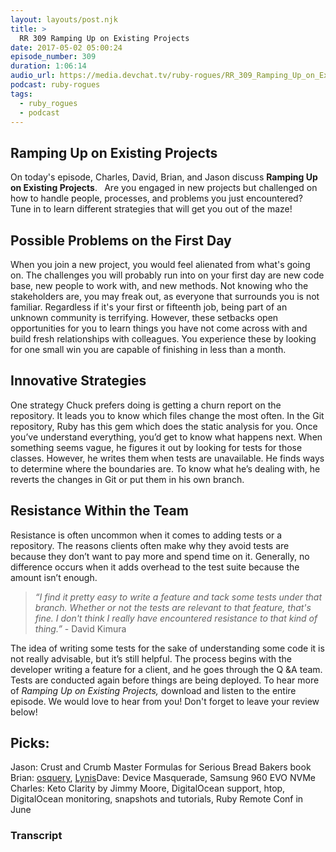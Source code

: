 ```yaml
---
layout: layouts/post.njk
title: >
  RR 309 Ramping Up on Existing Projects
date: 2017-05-02 05:00:24
episode_number: 309
duration: 1:06:14
audio_url: https://media.devchat.tv/ruby-rogues/RR_309_Ramping_Up_on_Existing_Projects.mp3
podcast: ruby-rogues
tags:
  - ruby_rogues
  - podcast
---
```


## Ramping Up on Existing Projects

On today's episode, Charles, David, Brian, and Jason discuss **Ramping Up on Existing Projects**. **&nbsp;** Are you engaged in new projects but challenged on how to&nbsp;handle people, processes, and problems you just encountered? Tune in to learn different strategies&nbsp;that will get you out of the maze!

## Possible Problems on the First Day

When you join a new project, you would feel alienated from what's going on. The challenges you will probably run into on your first day are new code base, new people to work with, and new methods. Not knowing who the stakeholders are, you may freak out, as everyone that surrounds you is not familiar. Regardless if it's your first or fifteenth job,&nbsp;being part of an unknown community is terrifying. However, these setbacks open opportunities for you to learn things you have not come across with and build fresh relationships with colleagues. You experience these by looking for one small win you&nbsp;are capable of finishing in less than a month.

## Innovative Strategies

One strategy Chuck prefers doing is getting a churn report on the repository. It leads you to know which files change the most often. In the Git repository, Ruby has this gem which does the static analysis for you. Once you’ve understand everything, you’d get to know what happens next. When something seems vague, he figures it out by looking for tests for those classes. However, he writes them when tests are unavailable. He finds ways to determine where the boundaries are. To know what he’s dealing with, he reverts the changes in Git or put them in his own branch.

## Resistance Within the Team

Resistance is often uncommon when it comes to adding tests or a repository. The reasons clients often make why they avoid tests are because they don’t want to pay more and spend time on it. Generally, no difference occurs when it adds overhead to the test suite because the amount isn’t enough.

> _“I find it pretty easy to write a feature and tack some tests under that branch. Whether or not the tests are relevant to that feature, that's fine. I don't think I really have encountered resistance to that kind of thing.”_&nbsp;- David Kimura

The idea of writing some tests for the sake of understanding some code it is not really advisable, but it’s still helpful. The process begins with the developer writing a feature for a client, and he goes through the Q &A team. Tests are conducted again before things are being deployed. To hear more of _Ramping Up on Existing Projects,_&nbsp;download and listen to the entire episode. We would love to hear from you! Don't forget to leave your review below!

## Picks:

Jason: Crust and&nbsp;Crumb Master Formulas for Serious Bread Bakers book Brian: [osquery](https://osquery.io/), [Lynis](https://cisofy.com/lynis/)Dave: Device Masquerade, Samsung 960 EVO&nbsp;NVMe Charles: Keto&nbsp;Clarity by Jimmy Moore, DigitalOcean support,&nbsp;htop, DigitalOcean monitoring, snapshots and tutorials, Ruby Remote Conf in June

### Transcript
